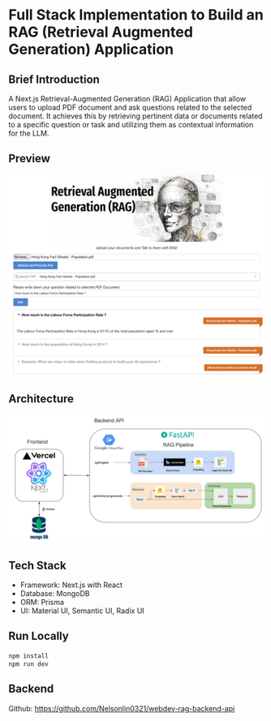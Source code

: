 # Full Stack Implementation to Build an RAG (Retrieval Augmented Generation) Application

## Brief Introduction
A Next.js Retrieval-Augmented Generation (RAG) Application that allow users to upload PDF document and ask questions related to the selected document. 
It achieves this by retrieving pertinent data or documents related to a specific question or task and utilizing them as contextual information for the LLM.

## Preview

<img src="images/Preview.png">

##   Architecture

<img src="images/architecture.png">

## Tech Stack
- Framework: Next.js with React
- Database: MongoDB
- ORM: Prisma
- UI: Material UI, Semantic UI, Radix UI

## Run Locally
```shell
npm install
npm run dev
```

## Backend
Github: https://github.com/Nelsonlin0321/webdev-rag-backend-api